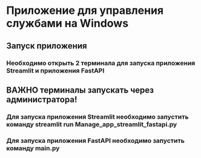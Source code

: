 # Приложение для управления службами на Windows
## Запуск приложения
### Необходимо открыть 2 терминала для запуска приложения Streamlit и приложения FastAPI
## ВАЖНО терминалы запускать через администратора!
### Для запуска приложения Streamlit необходимо запустить команду streamlit run Manage_app_streamlit_fastapi.py
### Для запуска приложения FastAPI необходимо запустить команду main.py
